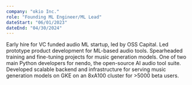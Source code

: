 ```yaml
---
company: "okio Inc."
role: "Founding ML Engineer/ML Lead"
dateStart: "06/01/2023"
dateEnd: "04/30/2024"
---
```


Early hire for VC funded audio ML startup, led by OSS Capital. Led prototype product development for ML-based audio tools. Spearheaded training and fine-tuning projects for music generation models. One of two main Python developers for nendo, the open-source AI audio tool suite. Developed scalable backend and infrastructure for serving music generation models on GKE on an 8xA100 cluster for >5000 beta users.
